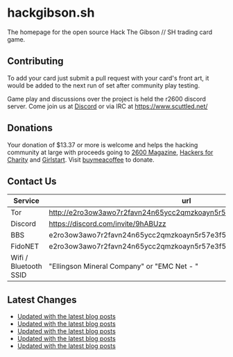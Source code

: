 # hackgibson.sh
The homepage for the open source Hack The Gibson // SH trading card game.


## Contributing

To add your card just submit a pull request with your card's front art, it would be added to the next run of set after community play testing.

Game play and discussions over the project is held the r2600 discord server. Come join us at [Discord](https://discord.com/invite/9hABUzz) or via IRC at https://www.scuttled.net/


## Donations

Your donation of $13.37 or more is welcome and helps the hacking community at large with proceeds going to [2600 Magazine](https://2600.com/), [Hackers for Charity](https://hackersforcharity.org) and [Girlstart](https://girlstart.org).  Visit [buymeacoffee](https://www.buymeacoffee.com/hackgibson.sh) to donate.


## Contact Us

Service | url
-|-
Tor | http://e2ro3ow3awo7r2favn24n65ycc2qmzkoayn5r57e3f56nvjwdcgg32ad.onion
Discord | https://discord.com/invite/9hABUzz
BBS | e2ro3ow3awo7r2favn24n65ycc2qmzkoayn5r57e3f56nvjwdcgg32ad.onion:23
FidoNET | e2ro3ow3awo7r2favn24n65ycc2qmzkoayn5r57e3f56nvjwdcgg32ad.onion:24554
Wifi / Bluetooth SSID | "Ellingson Mineral Company" or "EMC Net - <fidonet address>"

## Latest Changes
<!-- BLOG-POST-LIST:START -->
- [Updated with the latest blog posts](https://github.com/DFW2600/hackgibson.sh/commit/1c1012897d1ae3b100b8cc6d4f2945c4c3fd34fc)
- [Updated with the latest blog posts](https://github.com/DFW2600/hackgibson.sh/commit/45bd70e0ed220fd8c56dbde9968b4e8997d1731f)
- [Updated with the latest blog posts](https://github.com/DFW2600/hackgibson.sh/commit/d4878f8b5030258f8f63b4325410955f0d45f1d6)
- [Updated with the latest blog posts](https://github.com/DFW2600/hackgibson.sh/commit/7f2342a26911a3d381ed73f4701d9a67263bb6b0)
- [Updated with the latest blog posts](https://github.com/DFW2600/hackgibson.sh/commit/adbf5c494665a1933d4ce1f4061afa87a112c781)
<!-- BLOG-POST-LIST:END -->
